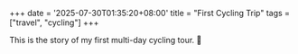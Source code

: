 +++
date = '2025-07-30T01:35:20+08:00'
title = "First Cycling Trip"
tags = ["travel", "cycling"]
+++

This is the story of my first multi-day cycling tour. 🚴

